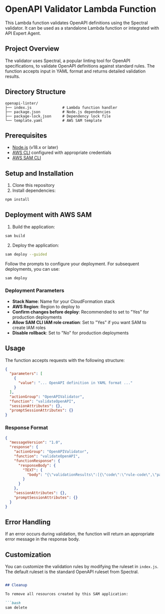 # OpenAPI Validator Lambda Function

This Lambda function validates OpenAPI definitions using the Spectral validator. It can be used as a standalone Lambda function or integrated with API Expert Agent.

## Project Overview

The validator uses Spectral, a popular linting tool for OpenAPI specifications, to validate OpenAPI definitions against standard rules. The function accepts input in YAML format and returns detailed validation results.

## Directory Structure

```
openapi-linter/
├── index.js              # Lambda function handler
├── package.json          # Node.js dependencies
├── package-lock.json     # Dependency lock file
└── template.yaml         # AWS SAM template
```

## Prerequisites

- [Node.js](https://nodejs.org/) (v18.x or later)
- [AWS CLI](https://aws.amazon.com/cli/) configured with appropriate credentials
- [AWS SAM CLI](https://docs.aws.amazon.com/serverless-application-model/latest/developerguide/serverless-sam-cli-install.html)

## Setup and Installation

1. Clone this repository
2. Install dependencies:

```bash
npm install
```

## Deployment with AWS SAM

1. Build the application:

```bash
sam build
```

2. Deploy the application:

```bash
sam deploy --guided
```

Follow the prompts to configure your deployment. For subsequent deployments, you can use:

```bash
sam deploy
```

### Deployment Parameters

- **Stack Name**: Name for your CloudFormation stack
- **AWS Region**: Region to deploy to
- **Confirm changes before deploy**: Recommended to set to "Yes" for production deployments
- **Allow SAM CLI IAM role creation**: Set to "Yes" if you want SAM to create IAM roles
- **Disable rollback**: Set to "No" for production deployments

## Usage

The function accepts requests with the following structure:

```json
{
  "parameters": [
    {
      "value": "... OpenAPI definition in YAML format ..."
    }
  ],
  "actionGroup": "OpenAPIValidator",
  "function": "validateOpenAPI",
  "sessionAttributes": {},
  "promptSessionAttributes": {}
}
```

### Response Format

```json
{
  "messageVersion": "1.0",
  "response": {
    "actionGroup": "OpenAPIValidator",
    "function": "validateOpenAPI",
    "functionResponse": {
      "responseBody": {
        "TEXT": {
          "body": "{\"validationResults\":[{\"code\":\"rule-code\",\"path\":\"path.to.issue\",\"message\":\"validation message\",\"severity\":0,\"line\":1,\"character\":1}]}"
        }
      }
    },
    "sessionAttributes": {},
    "promptSessionAttributes": {}
  }
}
```


## Error Handling

If an error occurs during validation, the function will return an appropriate error message in the response body.

## Customization

You can customize the validation rules by modifying the ruleset in `index.js`. The default ruleset is the standard OpenAPI ruleset from Spectral.

```markdown

## Cleanup

To remove all resources created by this SAM application:

```bash
sam delete
```